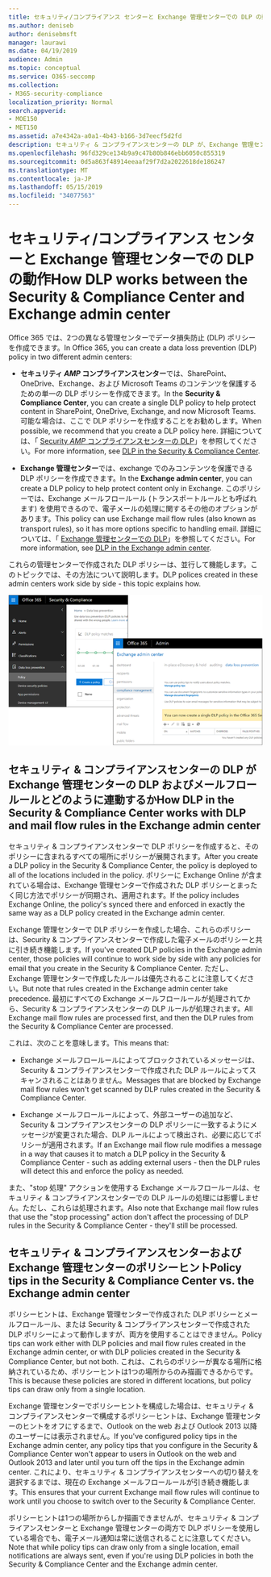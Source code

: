 ```yaml
---
title: セキュリティ/コンプライアンス センターと Exchange 管理センターでの DLP の動作
ms.author: deniseb
author: denisebmsft
manager: laurawi
ms.date: 04/19/2019
audience: Admin
ms.topic: conceptual
ms.service: O365-seccomp
ms.collection:
- M365-security-compliance
localization_priority: Normal
search.appverid:
- MOE150
- MET150
ms.assetid: a7e4342a-a0a1-4b43-b166-3d7eecf5d2fd
description: セキュリティ & コンプライアンスセンターの DLP が、Exchange 管理センターの DLP およびメールフロールール (トランスポートルール) とどのように連動するかについて説明します。
ms.openlocfilehash: 96fd329ce134b9a9c47b80b846ebb6050c855319
ms.sourcegitcommit: 0d5a863f48914eeaaf29f7d2a2022618de186247
ms.translationtype: MT
ms.contentlocale: ja-JP
ms.lasthandoff: 05/15/2019
ms.locfileid: "34077563"
---
```

# <a name="how-dlp-works-between-the-security--compliance-center-and-exchange-admin-center"></a><span data-ttu-id="918fe-103">セキュリティ/コンプライアンス センターと Exchange 管理センターでの DLP の動作</span><span class="sxs-lookup"><span data-stu-id="918fe-103">How DLP works between the Security & Compliance Center and Exchange admin center</span></span>

<span data-ttu-id="918fe-104">Office 365 では、2つの異なる管理センターでデータ損失防止 (DLP) ポリシーを作成できます。</span><span class="sxs-lookup"><span data-stu-id="918fe-104">In Office 365, you can create a data loss prevention (DLP) policy in two different admin centers:</span></span>
  
- <span data-ttu-id="918fe-105">**セキュリティ _AMP_ コンプライアンスセンター**では、SharePoint、OneDrive、Exchange、および Microsoft Teams のコンテンツを保護するための単一の DLP ポリシーを作成できます。</span><span class="sxs-lookup"><span data-stu-id="918fe-105">In the **Security & Compliance Center**, you can create a single DLP policy to help protect content in SharePoint, OneDrive, Exchange, and now Microsoft Teams.</span></span> <span data-ttu-id="918fe-106">可能な場合は、ここで DLP ポリシーを作成することをお勧めします。</span><span class="sxs-lookup"><span data-stu-id="918fe-106">When possible, we recommend that you create a DLP policy here.</span></span> <span data-ttu-id="918fe-107">詳細については、「 [Security _AMP_ コンプライアンスセンターの DLP](data-loss-prevention-policies.md)」を参照してください。</span><span class="sxs-lookup"><span data-stu-id="918fe-107">For more information, see [DLP in the Security & Compliance Center](data-loss-prevention-policies.md).</span></span>
    
- <span data-ttu-id="918fe-108">**Exchange 管理センター**では、exchange でのみコンテンツを保護できる DLP ポリシーを作成できます。</span><span class="sxs-lookup"><span data-stu-id="918fe-108">In the **Exchange admin center**, you can create a DLP policy to help protect content only in Exchange.</span></span> <span data-ttu-id="918fe-109">このポリシーでは、Exchange メールフロールール (トランスポートルールとも呼ばれます) を使用できるので、電子メールの処理に関するその他のオプションがあります。</span><span class="sxs-lookup"><span data-stu-id="918fe-109">This policy can use Exchange mail flow rules (also known as transport rules), so it has more options specific to handling email.</span></span> <span data-ttu-id="918fe-110">詳細については、「 [Exchange 管理センターでの DLP](https://go.microsoft.com/fwlink/?linkid=852311)」を参照してください。</span><span class="sxs-lookup"><span data-stu-id="918fe-110">For more information, see [DLP in the Exchange admin center](https://go.microsoft.com/fwlink/?linkid=852311).</span></span>
    
<span data-ttu-id="918fe-111">これらの管理センターで作成された DLP ポリシーは、並行して機能します。このトピックでは、その方法について説明します。</span><span class="sxs-lookup"><span data-stu-id="918fe-111">DLP polices created in these admin centers work side by side - this topic explains how.</span></span>
  
![セキュリティ/コンプライアンスセンターと Exchange 管理センターの DLP ページ](media/d3eaa7e7-3b16-457b-bd9c-26707f7b584f.png)
  
## <a name="how-dlp-in-the-security--compliance-center-works-with-dlp-and-mail-flow-rules-in-the-exchange-admin-center"></a><span data-ttu-id="918fe-113">セキュリティ & コンプライアンスセンターの DLP が Exchange 管理センターの DLP およびメールフロールールとどのように連動するか</span><span class="sxs-lookup"><span data-stu-id="918fe-113">How DLP in the Security & Compliance Center works with DLP and mail flow rules in the Exchange admin center</span></span>

<span data-ttu-id="918fe-114">セキュリティ & コンプライアンスセンターで DLP ポリシーを作成すると、そのポリシーに含まれるすべての場所にポリシーが展開されます。</span><span class="sxs-lookup"><span data-stu-id="918fe-114">After you create a DLP policy in the Security & Compliance Center, the policy is deployed to all of the locations included in the policy.</span></span> <span data-ttu-id="918fe-115">ポリシーに Exchange Online が含まれている場合は、Exchange 管理センターで作成された DLP ポリシーとまったく同じ方法でポリシーが同期され、適用されます。</span><span class="sxs-lookup"><span data-stu-id="918fe-115">If the policy includes Exchange Online, the policy's synced there and enforced in exactly the same way as a DLP policy created in the Exchange admin center.</span></span> 
  
<span data-ttu-id="918fe-116">Exchange 管理センターで DLP ポリシーを作成した場合、これらのポリシーは、Security & コンプライアンスセンターで作成した電子メールのポリシーと共に引き続き機能します。</span><span class="sxs-lookup"><span data-stu-id="918fe-116">If you've created DLP policies in the Exchange admin center, those policies will continue to work side by side with any policies for email that you create in the Security & Compliance Center.</span></span> <span data-ttu-id="918fe-117">ただし、Exchange 管理センターで作成したルールは優先されることに注意してください。</span><span class="sxs-lookup"><span data-stu-id="918fe-117">But note that rules created in the Exchange admin center take precedence.</span></span> <span data-ttu-id="918fe-118">最初にすべての Exchange メールフロールールが処理されてから、Security & コンプライアンスセンターの DLP ルールが処理されます。</span><span class="sxs-lookup"><span data-stu-id="918fe-118">All Exchange mail flow rules are processed first, and then the DLP rules from the Security & Compliance Center are processed.</span></span>
  
<span data-ttu-id="918fe-119">これは、次のことを意味します。</span><span class="sxs-lookup"><span data-stu-id="918fe-119">This means that:</span></span>
  
- <span data-ttu-id="918fe-120">Exchange メールフロールールによってブロックされているメッセージは、Security & コンプライアンスセンターで作成された DLP ルールによってスキャンされることはありません。</span><span class="sxs-lookup"><span data-stu-id="918fe-120">Messages that are blocked by Exchange mail flow rules won't get scanned by DLP rules created in the Security & Compliance Center.</span></span>
    
- <span data-ttu-id="918fe-121">Exchange メールフロールールによって、外部ユーザーの追加など、Security & コンプライアンスセンターの DLP ポリシーに一致するようにメッセージが変更された場合、DLP ルールによって検出され、必要に応じてポリシーが適用されます。</span><span class="sxs-lookup"><span data-stu-id="918fe-121">If an Exchange mail flow rule modifies a message in a way that causes it to match a DLP policy in the Security & Compliance Center - such as adding external users - then the DLP rules will detect this and enforce the policy as needed.</span></span>
    
<span data-ttu-id="918fe-122">また、"stop 処理" アクションを使用する Exchange メールフロールールは、セキュリティ & コンプライアンスセンターでの DLP ルールの処理には影響しません。ただし、これらは処理されます。</span><span class="sxs-lookup"><span data-stu-id="918fe-122">Also note that Exchange mail flow rules that use the "stop processing" action don't affect the processing of DLP rules in the Security & Compliance Center - they'll still be processed.</span></span>
  
## <a name="policy-tips-in-the-security--compliance-center-vs-the-exchange-admin-center"></a><span data-ttu-id="918fe-123">セキュリティ & コンプライアンスセンターおよび Exchange 管理センターのポリシーヒント</span><span class="sxs-lookup"><span data-stu-id="918fe-123">Policy tips in the Security & Compliance Center vs. the Exchange admin center</span></span>

<span data-ttu-id="918fe-124">ポリシーヒントは、Exchange 管理センターで作成された DLP ポリシーとメールフロールール、または Security & コンプライアンスセンターで作成された DLP ポリシーによって動作しますが、両方を使用することはできません。</span><span class="sxs-lookup"><span data-stu-id="918fe-124">Policy tips can work either with DLP policies and mail flow rules created in the Exchange admin center, or with DLP policies created in the Security & Compliance Center, but not both.</span></span> <span data-ttu-id="918fe-125">これは、これらのポリシーが異なる場所に格納されているため、ポリシーヒントは1つの場所からのみ描画できるからです。</span><span class="sxs-lookup"><span data-stu-id="918fe-125">This is because these policies are stored in different locations, but policy tips can draw only from a single location.</span></span>
  
<span data-ttu-id="918fe-126">Exchange 管理センターでポリシーヒントを構成した場合は、セキュリティ & コンプライアンスセンターで構成するポリシーヒントは、Exchange 管理センターのヒントをオフにするまで、Outlook on the web および Outlook 2013 以降のユーザーには表示されません。</span><span class="sxs-lookup"><span data-stu-id="918fe-126">If you've configured policy tips in the Exchange admin center, any policy tips that you configure in the Security & Compliance Center won't appear to users in Outlook on the web and Outlook 2013 and later until you turn off the tips in the Exchange admin center.</span></span> <span data-ttu-id="918fe-127">これにより、セキュリティ & コンプライアンスセンターへの切り替えを選択するまでは、現在の Exchange メールフロールールが引き続き機能します。</span><span class="sxs-lookup"><span data-stu-id="918fe-127">This ensures that your current Exchange mail flow rules will continue to work until you choose to switch over to the Security & Compliance Center.</span></span>
  
<span data-ttu-id="918fe-128">ポリシーヒントは1つの場所からしか描画できませんが、セキュリティ & コンプライアンスセンターと Exchange 管理センターの両方で DLP ポリシーを使用している場合でも、電子メール通知は常に送信されることに注意してください。</span><span class="sxs-lookup"><span data-stu-id="918fe-128">Note that while policy tips can draw only from a single location, email notifications are always sent, even if you're using DLP policies in both the Security & Compliance Center and the Exchange admin center.</span></span>
  

